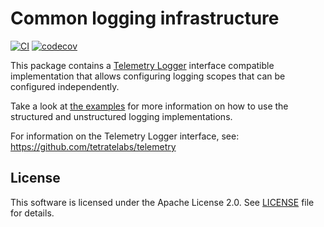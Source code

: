 # Common logging infrastructure

[![CI](https://github.com/tetratelabs/log/actions/workflows/ci.yaml/badge.svg?branch=v2)](https://github.com/tetratelabs/log/actions/workflows/ci.yaml)
[![codecov](https://codecov.io/gh/tetratelabs/log/branch/master/graph/badge.svg?token=WYHRXYAX0B)](https://codecov.io/gh/tetratelabs/log)

This package contains a [Telemetry Logger](https://github.com/tetratelabs/telemetry)
interface compatible implementation that allows configuring logging scopes that can be
configured independently.

Take a look at [the examples](example_test.go) for more information on how to use the
structured and unstructured logging implementations.

For information on the Telemetry Logger interface, see: https://github.com/tetratelabs/telemetry

## License

This software is licensed under the Apache License 2.0. See [LICENSE](LICENSE) file for details.
